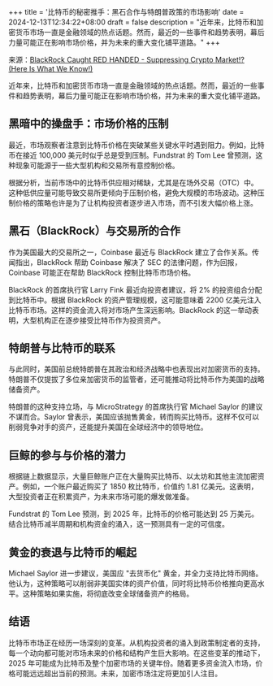 +++
title = '比特币的秘密推手：黑石合作与特朗普政策的市场影响'
date = 2024-12-13T12:34:22+08:00
draft = false
description = "近年来，比特币和加密货币市场一直是金融领域的热点话题。然而，最近的一些事件和趋势表明，幕后力量可能正在影响市场价格，并为未来的重大变化铺平道路。"
+++

来源：[BlackRock Caught RED HANDED - Suppressing Crypto Market!? (Here Is What We Know!)](https://www.youtube.com/watch?v=BYssGcjGZDc)

近年来，比特币和加密货币市场一直是金融领域的热点话题。然而，最近的一些事件和趋势表明，幕后力量可能正在影响市场价格，并为未来的重大变化铺平道路。

## 黑暗中的操盘手：市场价格的压制

最近，市场观察者注意到比特币价格在突破某些关键水平时遇到阻力。例如，比特币在接近 100,000 美元时似乎总是受到压制。Fundstrat 的 Tom Lee 曾预测，这种现象可能源于一些大型机构和交易所有意控制价格。

根据分析，当前市场中的比特币供应相对稀缺，尤其是在场外交易（OTC）中。这种低供应量可能导致交易所更倾向于压制价格，避免大规模的市场波动。这种压制价格的策略也许是为了让机构投资者逐步进入市场，而不引发大幅价格上涨。

## 黑石（BlackRock）与交易所的合作

作为美国最大的交易所之一，Coinbase 最近与 BlackRock 建立了合作关系。传闻指出，BlackRock 帮助 Coinbase 解决了 SEC 的法律问题，作为回报，Coinbase 可能正在帮助 BlackRock 控制比特币市场价格。

BlackRock 的首席执行官 Larry Fink 最近向投资者建议，将 2% 的投资组合分配到比特币中。根据 BlackRock 的资产管理规模，这可能意味着 2200 亿美元注入比特币市场。这样的资金流入将对市场产生深远影响。BlackRock 的这一举动表明，大型机构正在逐步接受比特币作为投资资产。

## 特朗普与比特币的联系

与此同时，美国前总统特朗普在其政治和经济战略中也表现出对加密货币的支持。特朗普不仅提拔了多位亲加密货币的监管者，还可能推动将比特币作为美国的战略储备资产。

特朗普的这种支持立场，与 MicroStrategy 的首席执行官 Michael Saylor 的建议不谋而合。Saylor 曾表示，美国应该抛售黄金，转而购买比特币。这样不仅可以削弱竞争对手的资产，还能提升美国在全球经济中的领导地位。

## 巨鲸的参与与价格的潜力

根据链上数据显示，大量巨鲸账户正在大量购买比特币、以太坊和其他主流加密资产。例如，一个账户最近购买了 1850 枚比特币，价值约 1.81 亿美元。这表明，大型投资者正在积累资产，为未来市场可能的爆发做准备。

Fundstrat 的 Tom Lee 预测，到 2025 年，比特币的价格可能达到 25 万美元。结合比特币减半周期和机构资金的涌入，这一预测具有一定的可信度。

## 黄金的衰退与比特币的崛起

Michael Saylor 进一步建议，美国应 "去货币化" 黄金，并全力支持比特币网络。他认为，这种策略可以削弱非美国实体的资产价值，同时将比特币价格推向更高水平。这种策略如果实施，将彻底改变全球储备资产的格局。

## 结语

比特币市场正在经历一场深刻的变革。从机构投资者的涌入到政策制定者的支持，每一个动向都可能对市场未来的价格和结构产生巨大影响。在这些变革的推动下，2025 年可能成为比特币及整个加密市场的关键年份。随着更多资金流入市场，价格可能远远超出当前的预测。未来，加密市场注定将更加引人注目。


